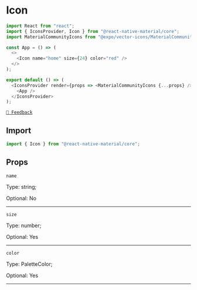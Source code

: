 # Icon

```js with-preview
import React from "react";
import { IconsProvider, Icon } from "@react-native-material/core";
import MaterialCommunityIcons from "@expo/vector-icons/MaterialCommunityIcons";

const App = () => (
  <>
    <Icon name="home" size={24} color="red" />
  </>
);

export default () => (
  <IconsProvider render={props => <MaterialCommunityIcons {...props} />}>
    <App />
  </IconsProvider>
);
```

[`💬 Feedback`](https://github.com/yamankatby/react-native-material/labels/component%3A%20Icon)

## Import

```js
import { Icon } from "@react-native-material/core";
```

## Props

`name`

Type: string;

Optional: No

---

`size`

Type: number;

Optional: Yes

---

`color`

Type: PaletteColor;

Optional: Yes

---
